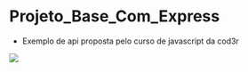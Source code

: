 # Projeto_Base_Com_Express

- Exemplo de api proposta pelo curso de javascript da cod3r

<img src= "https://miro.medium.com/max/701/1*j8DELPVuI_w8045sxmHQsA.png">
